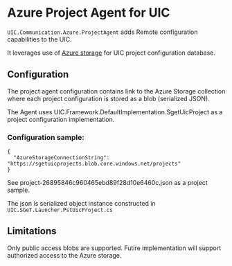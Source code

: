 ﻿# Azure Project Agent for UIC

`UIC.Communication.Azure.ProjectAgent` adds Remote configuration capabilities to the UIC.

It leverages use of [Azure storage](https://azure.microsoft.com/en-us/services/storage/) 
for UIC project configuration database.

## Configuration

The project agent configuration contains link to the Azure Storage collection 
where each project configuration is stored as a blob (serialized JSON).

The Agent uses UIC.Framework.DefaultImplementation.SgetUicProject as a project configuration implementation.

### Configuration sample:

```
{
  "AzureStorageConnectionString": "https://sgetuicprojects.blob.core.windows.net/projects"
}
```

See project-26895846c960465ebd89f28d10e6460c.json as a project sample.

The json is serialized object instance constructed in `UIC.SGeT.Launcher.PstUicProject.cs`

## Limitations

Only public access blobs are supported. Futire implementation will support authorized access to the Azure storage.

